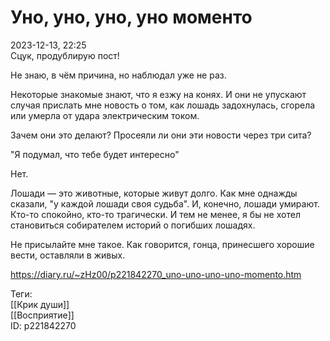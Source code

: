 Уно, уно, уно, уно моменто
===========================

   
 2023-12-13, 22:25   
  Сцук, продублирую пост!   
   
 Не знаю, в чём причина, но наблюдал уже не раз.   
   
 Некоторые знакомые знают, что я езжу на конях. И они не упускают случая прислать мне новость о том, как лошадь задохнулась, сгорела или умерла от удара электрическим током.   
   
 Зачем они это делают? Просеяли ли они эти новости через три сита?   
   
 "Я подумал, что тебе будет интересно"   
   
 Нет.   
   
 Лошади — это животные, которые живут долго. Как мне однажды сказали, "у каждой лошади своя судьба". И, конечно, лошади умирают. Кто-то спокойно, кто-то трагически. И тем не менее, я бы не хотел становиться собирателем историй о погибших лошадях.   
   
 Не присылайте мне такое. Как говорится, гонца, принесшего хорошие вести, оставляли в живых.   
    
 <https://diary.ru/~zHz00/p221842270_uno-uno-uno-uno-momento.htm>   
   
 Теги:   
 [[Крик души]]   
 [[Восприятие]]   
 ID: p221842270